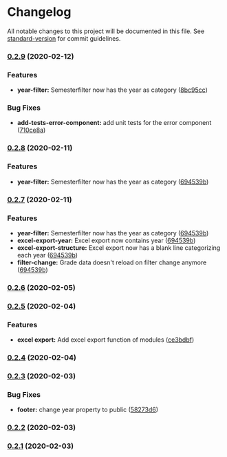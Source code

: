 # Changelog

All notable changes to this project will be documented in this file. See [standard-version](https://github.com/conventional-changelog/standard-version) for commit guidelines.

### [0.2.9](https://gitlab.tandashi.de///compare/v0.2.8...v0.2.9) (2020-02-12)


### Features

* **year-filter:** Semesterfilter now has the year as category ([8bc95cc](https://gitlab.tandashi.de///commit/8bc95cc0bbee7f081e07244557c3c13fa91874f5))


### Bug Fixes

* **add-tests-error-component:** add unit tests for the error component ([710ce8a](https://gitlab.tandashi.de///commit/710ce8a8f886371258e1130f0d0124f75a5dca1f))

### [0.2.8](https://gitlab.tandashi.de///compare/v0.2.6...v0.2.8) (2020-02-11)


### Features

* **year-filter:** Semesterfilter now has the year as category ([694539b](https://gitlab.tandashi.de///commit/694539b2c5aec9e59be7400373817c40015b41f6))

### [0.2.7](https://gitlab.tandashi.de///compare/v0.2.6...v0.2.7) (2020-02-11)


### Features

* **year-filter:** Semesterfilter now has the year as category ([694539b](https://gitlab.tandashi.de///commit/694539b2c5aec9e59be7400373817c40015b41f6))
* **excel-export-year:** Excel export now contains year ([694539b](https://gitlab.tandashi.de///commit/694539b2c5aec9e59be7400373817c40015b41f6))
* **excel-export-structure:** Excel export now has a blank line categorizing each year ([694539b](https://gitlab.tandashi.de///commit/694539b2c5aec9e59be7400373817c40015b41f6))
* **filter-change:** Grade data doesn't reload on filter change anymore ([694539b](https://gitlab.tandashi.de///commit/694539b2c5aec9e59be7400373817c40015b41f6))

### [0.2.6](https://gitlab.tandashi.de///compare/v0.2.5...v0.2.6) (2020-02-05)

### [0.2.5](https://gitlab.tandashi.de///compare/v0.2.3...v0.2.5) (2020-02-04)


### Features

* **excel export:** Add excel export function of modules ([ce3bdbf](https://gitlab.tandashi.de///commit/ce3bdbfcd4deddde6284e66aa678fecfd9678516))

### [0.2.4](https://gitlab.tandashi.de///compare/v0.2.3...v0.2.4) (2020-02-04)

### [0.2.3](https://gitlab.tandashi.de///compare/v0.2.2...v0.2.3) (2020-02-03)


### Bug Fixes

* **footer:** change year property to public ([58273d6](https://gitlab.tandashi.de///commit/58273d6ce8f6d5b512d89516c12b0b17110c212c))

### [0.2.2](https://gitlab.tandashi.de///compare/v0.2.1...v0.2.2) (2020-02-03)

### [0.2.1](https://gitlab.tandashi.de///compare/v0.0.1-a...v0.2.1) (2020-02-03)
